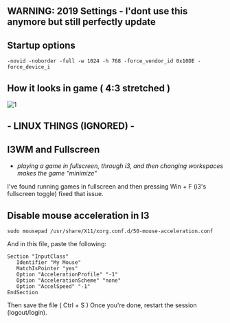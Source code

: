 ## WARNING: 2019 Settings - I'dont use this anymore but still perfectly update

## Startup options

```
-novid -noborder -full -w 1024 -h 768 -force_vendor_id 0x10DE -force_device_i
```

## How it looks in game ( 4:3 stretched )

![1](https://files.catbox.moe/5hdy4a.png)


## - LINUX THINGS (IGNORED) -
## I3WM and Fullscreen

* *playing a game in fullscreen, through i3, and then changing workspaces makes the game "minimize"*

 I've found running games in fullscreen and then pressing Win + F (i3's fullscreen toggle) fixed that issue.
 
 ## Disable mouse acceleration in I3
 
 ``` sudo mousepad /usr/share/X11/xorg.conf.d/50-mouse-acceleration.conf ```
 
 And in this file, paste the following:
 ```
Section "InputClass"
    Identifier "My Mouse"
    MatchIsPointer "yes"
    Option "AccelerationProfile" "-1"
    Option "AccelerationScheme" "none"
    Option "AccelSpeed" "-1"
EndSection
 ```
 Then save the file ( Ctrl + S ) Once you're done, restart the session (logout/login).
